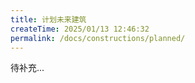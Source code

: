 ```yaml
---
title: 计划未来建筑
createTime: 2025/01/13 12:46:32
permalink: /docs/constructions/planned/
---
```


待补充...

